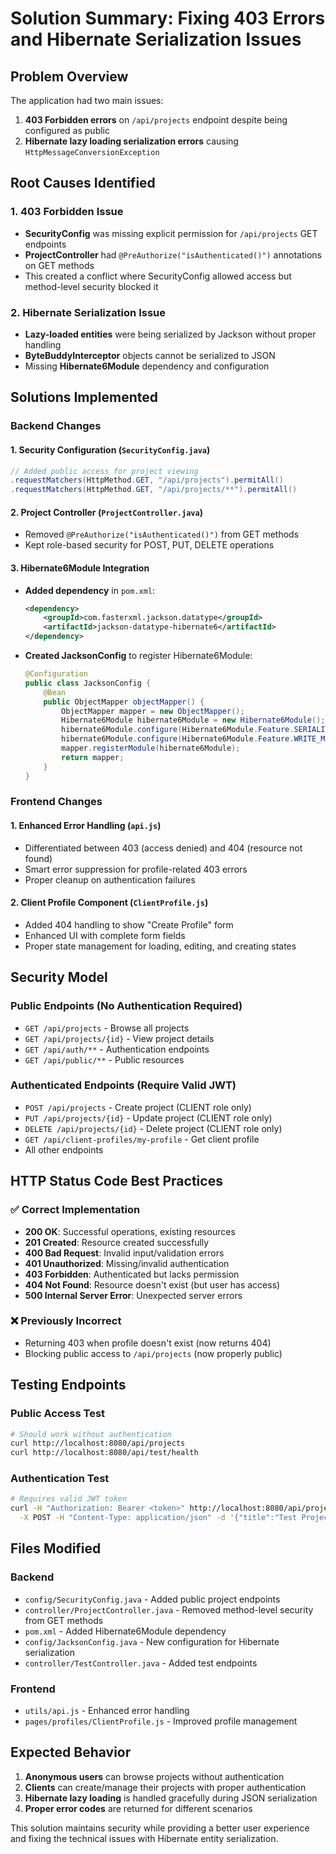 # Solution Summary: Fixing 403 Errors and Hibernate Serialization Issues

## Problem Overview
The application had two main issues:
1. **403 Forbidden errors** on `/api/projects` endpoint despite being configured as public
2. **Hibernate lazy loading serialization errors** causing `HttpMessageConversionException`

## Root Causes Identified

### 1. 403 Forbidden Issue
- **SecurityConfig** was missing explicit permission for `/api/projects` GET endpoints
- **ProjectController** had `@PreAuthorize("isAuthenticated()")` annotations on GET methods
- This created a conflict where SecurityConfig allowed access but method-level security blocked it

### 2. Hibernate Serialization Issue
- **Lazy-loaded entities** were being serialized by Jackson without proper handling
- **ByteBuddyInterceptor** objects cannot be serialized to JSON
- Missing **Hibernate6Module** dependency and configuration

## Solutions Implemented

### Backend Changes

#### 1. Security Configuration (`SecurityConfig.java`)
```java
// Added public access for project viewing
.requestMatchers(HttpMethod.GET, "/api/projects").permitAll()
.requestMatchers(HttpMethod.GET, "/api/projects/**").permitAll()
```

#### 2. Project Controller (`ProjectController.java`)
- Removed `@PreAuthorize("isAuthenticated()")` from GET methods
- Kept role-based security for POST, PUT, DELETE operations

#### 3. Hibernate6Module Integration
- **Added dependency** in `pom.xml`:
  ```xml
  <dependency>
      <groupId>com.fasterxml.jackson.datatype</groupId>
      <artifactId>jackson-datatype-hibernate6</artifactId>
  </dependency>
  ```

- **Created JacksonConfig** to register Hibernate6Module:
  ```java
  @Configuration
  public class JacksonConfig {
      @Bean
      public ObjectMapper objectMapper() {
          ObjectMapper mapper = new ObjectMapper();
          Hibernate6Module hibernate6Module = new Hibernate6Module();
          hibernate6Module.configure(Hibernate6Module.Feature.SERIALIZE_IDENTIFIER_FOR_LAZY_NOT_LOADED_OBJECTS, true);
          hibernate6Module.configure(Hibernate6Module.Feature.WRITE_MISSING_ENTITIES_AS_NULL, true);
          mapper.registerModule(hibernate6Module);
          return mapper;
      }
  }
  ```

### Frontend Changes

#### 1. Enhanced Error Handling (`api.js`)
- Differentiated between 403 (access denied) and 404 (resource not found)
- Smart error suppression for profile-related 403 errors
- Proper cleanup on authentication failures

#### 2. Client Profile Component (`ClientProfile.js`)
- Added 404 handling to show "Create Profile" form
- Enhanced UI with complete form fields
- Proper state management for loading, editing, and creating states

## Security Model

### Public Endpoints (No Authentication Required)
- `GET /api/projects` - Browse all projects
- `GET /api/projects/{id}` - View project details
- `GET /api/auth/**` - Authentication endpoints
- `GET /api/public/**` - Public resources

### Authenticated Endpoints (Require Valid JWT)
- `POST /api/projects` - Create project (CLIENT role only)
- `PUT /api/projects/{id}` - Update project (CLIENT role only)  
- `DELETE /api/projects/{id}` - Delete project (CLIENT role only)
- `GET /api/client-profiles/my-profile` - Get client profile
- All other endpoints

## HTTP Status Code Best Practices

### ✅ Correct Implementation
- **200 OK**: Successful operations, existing resources
- **201 Created**: Resource created successfully
- **400 Bad Request**: Invalid input/validation errors
- **401 Unauthorized**: Missing/invalid authentication
- **403 Forbidden**: Authenticated but lacks permission
- **404 Not Found**: Resource doesn't exist (but user has access)
- **500 Internal Server Error**: Unexpected server errors

### ❌ Previously Incorrect
- Returning 403 when profile doesn't exist (now returns 404)
- Blocking public access to `/api/projects` (now properly public)

## Testing Endpoints

### Public Access Test
```bash
# Should work without authentication
curl http://localhost:8080/api/projects
curl http://localhost:8080/api/test/health
```

### Authentication Test  
```bash
# Requires valid JWT token
curl -H "Authorization: Bearer <token>" http://localhost:8080/api/projects \
  -X POST -H "Content-Type: application/json" -d '{"title":"Test Project"}'
```

## Files Modified

### Backend
- `config/SecurityConfig.java` - Added public project endpoints
- `controller/ProjectController.java` - Removed method-level security from GET methods
- `pom.xml` - Added Hibernate6Module dependency
- `config/JacksonConfig.java` - New configuration for Hibernate serialization
- `controller/TestController.java` - Added test endpoints

### Frontend
- `utils/api.js` - Enhanced error handling
- `pages/profiles/ClientProfile.js` - Improved profile management

## Expected Behavior

1. **Anonymous users** can browse projects without authentication
2. **Clients** can create/manage their projects with proper authentication
3. **Hibernate lazy loading** is handled gracefully during JSON serialization
4. **Proper error codes** are returned for different scenarios

This solution maintains security while providing a better user experience and fixing the technical issues with Hibernate entity serialization.
